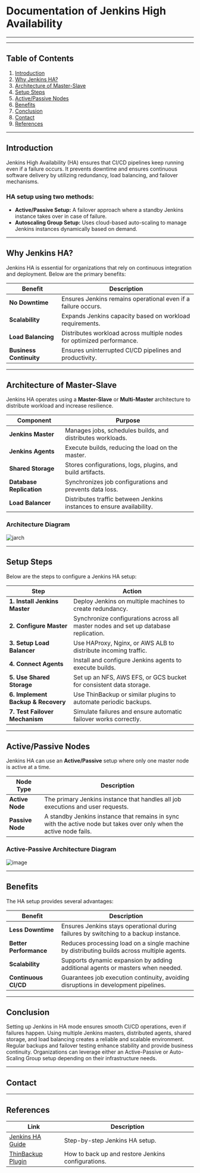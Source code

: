 # **Documentation of Jenkins High Availability**

---







---

## **Table of Contents**  
1. [Introduction](#introduction)  
2. [Why Jenkins HA?](#why-jenkins-ha)  
3. [Architecture of Master-Slave](#architecture-of-master-slave)  
4. [Setup Steps](#setup-steps)  
5. [Active/Passive Nodes](#activepassive-nodes)
6. [Benefits](#benefits)  
7. [Conclusion](#conclusion)  
8. [Contact](#contact)  
9. [References](#references)  

---

## **Introduction**  
Jenkins High Availability (HA) ensures that CI/CD pipelines keep running even if a failure occurs. It prevents downtime and ensures continuous software delivery by utilizing redundancy, load balancing, and failover mechanisms.

### **HA setup using two methods:**  
- **Active/Passive Setup:** A failover approach where a standby Jenkins instance takes over in case of failure.
- **Autoscaling Group Setup:** Uses cloud-based auto-scaling to manage Jenkins instances dynamically based on demand.

---

## **Why Jenkins HA?**  
Jenkins HA is essential for organizations that rely on continuous integration and deployment. Below are the primary benefits:

| **Benefit**            | **Description**  |  
|----------------------|----------------|  
| **No Downtime**     | Ensures Jenkins remains operational even if a failure occurs. |  
| **Scalability**     | Expands Jenkins capacity based on workload requirements. |  
| **Load Balancing**  | Distributes workload across multiple nodes for optimized performance. |  
| **Business Continuity** | Ensures uninterrupted CI/CD pipelines and productivity. |  

---

## **Architecture of Master-Slave**  
Jenkins HA operates using a **Master-Slave** or **Multi-Master** architecture to distribute workload and increase resilience.

| **Component**      | **Purpose**  |  
|-------------------|-------------|  
| **Jenkins Master**  | Manages jobs, schedules builds, and distributes workloads. |  
| **Jenkins Agents**  | Execute builds, reducing the load on the master. |  
| **Shared Storage**  | Stores configurations, logs, plugins, and build artifacts. |  
| **Database Replication** | Synchronizes job configurations and prevents data loss. |  
| **Load Balancer**  | Distributes traffic between Jenkins instances to ensure availability. |  

### **Architecture Diagram**
![jarch](https://github.com/user-attachments/assets/bc87f481-8134-45a4-a340-24f34f8464e5)

---

## **Setup Steps**  
Below are the steps to configure a Jenkins HA setup:

| **Step**            | **Action**  |  
|--------------------|------------|  
| **1. Install Jenkins Master** | Deploy Jenkins on multiple machines to create redundancy. |  
| **2. Configure Master** | Synchronize configurations across all master nodes and set up database replication. |  
| **3. Setup Load Balancer** | Use HAProxy, Nginx, or AWS ALB to distribute incoming traffic. |  
| **4. Connect Agents** | Install and configure Jenkins agents to execute builds. |  
| **5. Use Shared Storage** | Set up an NFS, AWS EFS, or GCS bucket for consistent data storage. |  
| **6. Implement Backup & Recovery** | Use ThinBackup or similar plugins to automate periodic backups. |  
| **7. Test Failover Mechanism** | Simulate failures and ensure automatic failover works correctly. |  

---

## **Active/Passive Nodes**

Jenkins HA can use an **Active/Passive** setup where only one master node is active at a time. 

| **Node Type**   | **Description**                                                                                                                                           |
|-----------------|-----------------------------------------------------------------------------------------------------------------------------------------------------------|
| **Active Node** | The primary Jenkins instance that handles all job executions and user requests.    |
| **Passive Node**| A standby Jenkins instance that remains in sync with the active node but takes over only when the active node fails. |

### **Active-Passive Architecture Diagram**
![image](https://github.com/user-attachments/assets/d22dc19d-4421-4064-a657-0b51062ade1e)

---

## **Benefits**  
The HA setup provides several advantages:

| **Benefit**        | **Description**  |  
|-------------------|----------------|  
| **Less Downtime** | Ensures Jenkins stays operational during failures by switching to a backup instance. |  
| **Better Performance** | Reduces processing load on a single machine by distributing builds across multiple agents. |  
| **Scalability** | Supports dynamic expansion by adding additional agents or masters when needed. |  
| **Continuous CI/CD** | Guarantees job execution continuity, avoiding disruptions in development pipelines. |  

---

## **Conclusion**  
Setting up Jenkins in HA mode ensures smooth CI/CD operations, even if failures happen. Using multiple Jenkins masters, distributed agents, shared storage, and load balancing creates a reliable and scalable environment. Regular backups and failover testing enhance stability and provide business continuity. Organizations can leverage either an Active-Passive or Auto-Scaling Group setup depending on their infrastructure needs.

---

## **Contact**  



---

## **References**  

| **Link** | **Description**  |  
|---------|---------------|  
| [Jenkins HA Guide](https://medium.com/@priyanshigola8/setup-jenkins-ha-high-availability-with-master-slave-architecture-9b95f8b341e4) | Step-by-step Jenkins HA setup. |  
| [ThinBackup Plugin](https://medium.com/devops-technical-notes-and-manuals/jenkins-backup-and-restore-using-plugins-guide-for-junior-devops-engineers-ffd0fd41fb8e) | How to back up and restore Jenkins configurations. |  

